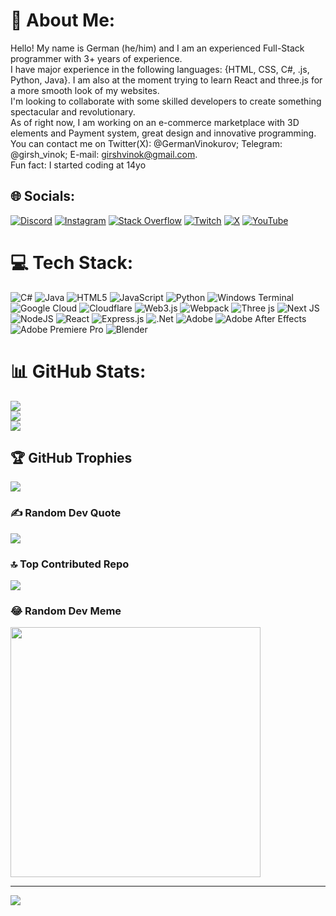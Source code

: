 # 💫 About Me:
Hello! My name is German (he/him) and I am an experienced Full-Stack programmer with 3+ years of experience.<br>I have major experience in the following languages: {HTML, CSS, C#, .js, Python, Java}. I am also at the moment trying to learn React and three.js for a more smooth look of my websites.<br>I'm looking to collaborate with some skilled developers to create something spectacular and revolutionary.<br>As of right now, I am working on an e-commerce marketplace with 3D elements and Payment system, great design and innovative programming.<br>You can contact me on Twitter(X): @GermanVinokurov; Telegram: @girsh_vinok; E-mail: girshvinok@gmail.com.<br>Fun fact: I started coding at 14yo


## 🌐 Socials:
[![Discord](https://img.shields.io/badge/Discord-%237289DA.svg?logo=discord&logoColor=white)](https://discord.gg/eeh_) [![Instagram](https://img.shields.io/badge/Instagram-%23E4405F.svg?logo=Instagram&logoColor=white)](https://instagram.com/german_progq) [![Stack Overflow](https://img.shields.io/badge/-Stackoverflow-FE7A16?logo=stack-overflow&logoColor=white)](https://stackoverflow.com/users/German_progq) [![Twitch](https://img.shields.io/badge/Twitch-%239146FF.svg?logo=Twitch&logoColor=white)](https://twitch.tv/Lctro) [![X](https://img.shields.io/badge/X-black.svg?logo=X&logoColor=white)](https://x.com/GermanVinokurov) [![YouTube](https://img.shields.io/badge/YouTube-%23FF0000.svg?logo=YouTube&logoColor=white)](https://youtube.com/@@selectronXD) 

# 💻 Tech Stack:
![C#](https://img.shields.io/badge/c%23-%23239120.svg?style=for-the-badge&logo=csharp&logoColor=white) ![Java](https://img.shields.io/badge/java-%23ED8B00.svg?style=for-the-badge&logo=openjdk&logoColor=white) ![HTML5](https://img.shields.io/badge/html5-%23E34F26.svg?style=for-the-badge&logo=html5&logoColor=white) ![JavaScript](https://img.shields.io/badge/javascript-%23323330.svg?style=for-the-badge&logo=javascript&logoColor=%23F7DF1E) ![Python](https://img.shields.io/badge/python-3670A0?style=for-the-badge&logo=python&logoColor=ffdd54) ![Windows Terminal](https://img.shields.io/badge/Windows%20Terminal-%234D4D4D.svg?style=for-the-badge&logo=windows-terminal&logoColor=white) ![Google Cloud](https://img.shields.io/badge/GoogleCloud-%234285F4.svg?style=for-the-badge&logo=google-cloud&logoColor=white) ![Cloudflare](https://img.shields.io/badge/Cloudflare-F38020?style=for-the-badge&logo=Cloudflare&logoColor=white) ![Web3.js](https://img.shields.io/badge/web3.js-F16822?style=for-the-badge&logo=web3.js&logoColor=white) ![Webpack](https://img.shields.io/badge/webpack-%238DD6F9.svg?style=for-the-badge&logo=webpack&logoColor=black) ![Three js](https://img.shields.io/badge/threejs-black?style=for-the-badge&logo=three.js&logoColor=white) ![Next JS](https://img.shields.io/badge/Next-black?style=for-the-badge&logo=next.js&logoColor=white) ![NodeJS](https://img.shields.io/badge/node.js-6DA55F?style=for-the-badge&logo=node.js&logoColor=white) ![React](https://img.shields.io/badge/react-%2320232a.svg?style=for-the-badge&logo=react&logoColor=%2361DAFB) ![Express.js](https://img.shields.io/badge/express.js-%23404d59.svg?style=for-the-badge&logo=express&logoColor=%2361DAFB) ![.Net](https://img.shields.io/badge/.NET-5C2D91?style=for-the-badge&logo=.net&logoColor=white) ![Adobe](https://img.shields.io/badge/adobe-%23FF0000.svg?style=for-the-badge&logo=adobe&logoColor=white) ![Adobe After Effects](https://img.shields.io/badge/Adobe%20After%20Effects-9999FF.svg?style=for-the-badge&logo=Adobe%20After%20Effects&logoColor=white) ![Adobe Premiere Pro](https://img.shields.io/badge/Adobe%20Premiere%20Pro-9999FF.svg?style=for-the-badge&logo=Adobe%20Premiere%20Pro&logoColor=white) ![Blender](https://img.shields.io/badge/blender-%23F5792A.svg?style=for-the-badge&logo=blender&logoColor=white)
# 📊 GitHub Stats:
![](https://github-readme-stats.vercel.app/api?username=germanProgq&theme=dark&hide_border=false&include_all_commits=true&count_private=true)<br/>
![](https://github-readme-streak-stats.herokuapp.com/?user=germanProgq&theme=dark&hide_border=false)<br/>
![](https://github-readme-stats.vercel.app/api/top-langs/?username=germanProgq&theme=dark&hide_border=false&include_all_commits=true&count_private=true&layout=compact)

## 🏆 GitHub Trophies
![](https://github-profile-trophy.vercel.app/?username=germanProgq&theme=radical&no-frame=false&no-bg=false&margin-w=4)

### ✍️ Random Dev Quote
![](https://quotes-github-readme.vercel.app/api?type=horizontal&theme=radical)

### 🔝 Top Contributed Repo
![](https://github-contributor-stats.vercel.app/api?username=germanProgq&limit=5&theme=dark&combine_all_yearly_contributions=true)

### 😂 Random Dev Meme
<img src='https://randommeme-five.vercel.app/' style="height: 400px;"/>

---
[![](https://visitcount.itsvg.in/api?id=germanProgq&icon=0&color=0)](https://visitcount.itsvg.in)

<!-- Proudly created with GPRM ( https://gprm.itsvg.in ) -->
